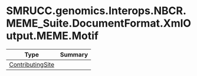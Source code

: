 ﻿
# SMRUCC.genomics.Interops.NBCR.MEME_Suite.DocumentFormat.XmlOutput.MEME.Motif

|Type|Summary|
|----|-------|
|[ContributingSite](./ContributingSite.md)||

